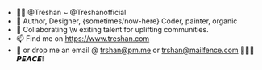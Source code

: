 - 👊🏾 @Treshan ~ @Treshanofficial    
- 🌱 Author, Designer, {sometimes/now-here} Coder, painter, organic
- 🚀 Collaborating \w exiting talent for uplifting communities.
- 📫 Find me on https://www.treshan.com
- 📱  or drop me an email @ trshan@pm.me or trshan@mailfence.com
💜💜💜 𝙋𝙀𝘼𝘾𝙀!
<!---
Treshanofficial/Treshanofficial is a ✨ special ✨ repository because its `README.md` (this file) appears on your GitHub profile.
You can click the Preview link to take a look at your changes.
--->
